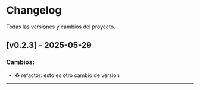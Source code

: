 # Changelog

Todas las versiones y cambios del proyecto.

## [v0.2.3] - 2025-05-29

### Cambios:
- ♻️ refactor: esto es otro cambio de version

---

